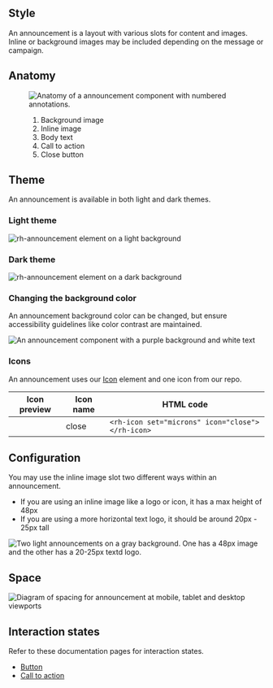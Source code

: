 ## Style 

An announcement is a layout with various slots for content and images. Inline or background images may be included depending on the message or campaign.

## Anatomy

<figure>
  <uxdot-example variant="full" no-border>
    <img alt="Anatomy of a announcement component with numbered annotations."
         src="../announcement-anatomy.svg">
  </uxdot-example>
  <figcaption>
    <ol>
      <li>Background image</li>
      <li>Inline image</li>
      <li>Body text</li>
      <li>Call to action</li>
      <li>Close button</li>
    </ol>
  </figcaption>
</figure>

## Theme

An announcement is available in both light and dark themes.

### Light theme

<uxdot-example variant="full" no-border>
  <img alt="rh-announcement element on a light background"
       src="../announcement-theme-light.svg">
</uxdot-example>

### Dark theme

<uxdot-example variant="full" no-border>
  <img alt="rh-announcement element on a dark background"
       src="../announcement-theme-dark.svg">
</uxdot-example>

### Changing the background color

An announcement background color can be changed, but ensure accessibility guidelines like color contrast are maintained.

<uxdot-example width-adjustment="1012px">
 <img alt="An announcement component with a purple background and white text"
      src="../announcement-style-theme-change.svg">
</uxdot-example>

### Icons

An announcement uses our [Icon](/elements/icon/) element and one icon from our repo.

<rh-table>

| Icon preview | Icon name | HTML code                                        |
|--------------|-----------|--------------------------------------------------|
|              | close     | `<rh-icon set="microns" icon="close"></rh-icon>` |

</rh-table>

## Configuration

You may use the inline image slot two different ways within an announcement.

  - If you are using an inline image like a logo or icon, it has a max height of 48px
  - If you are using a more horizontal text logo, it should be around 20px - 25px tall

  <uxdot-example variant="full" no-border>
    <img alt="Two light announcements on a gray background. One has a 48px image and the other has a 20-25px textd logo."
         src="../announcement-style-configuration.svg">
  </uxdot-example>

## Space

<uxdot-example variant="full" no-border>
  <img alt="Diagram of spacing for announcement at mobile, tablet and desktop viewports"
       src="../announcement-style-space.svg">
</uxdot-example>


## Interaction states

Refer to these documentation pages for interaction states.

  - [Button](/elements/button/)
  - [Call to action](elements/call-to-action/)
